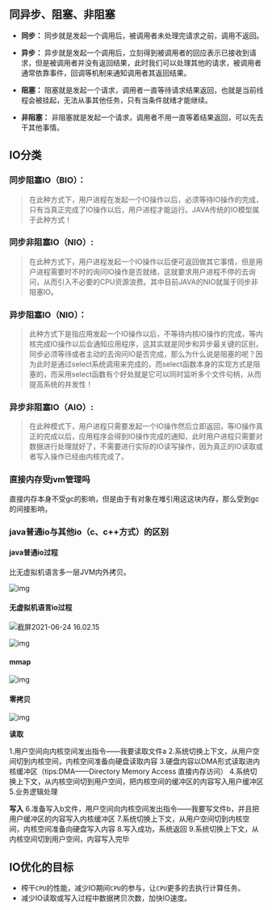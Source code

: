 ## 同异步、阻塞、非阻塞

- **同步：** 同步就是发起一个调用后，被调用者未处理完请求之前，调用不返回。
- **异步：** 异步就是发起一个调用后，立刻得到被调用者的回应表示已接收到请求，但是被调用者并没有返回结果，此时我们可以处理其他的请求，被调用者通常依靠事件，回调等机制来通知调用者其返回结果。

- **阻塞：** 阻塞就是发起一个请求，调用者一直等待请求结果返回，也就是当前线程会被挂起，无法从事其他任务，只有当条件就绪才能继续。
- **非阻塞：** 非阻塞就是发起一个请求，调用者不用一直等着结果返回，可以先去干其他事情。

## IO分类

### **同步阻塞IO（BIO）：**

> 在此种方式下，用户进程在发起一个IO操作以后，必须等待IO操作的完成，只有当真正完成了IO操作以后，用户进程才能运行。JAVA传统的IO模型属于此种方式！

### **同步非阻塞IO（NIO）:**

> 在此种方式下，用户进程发起一个IO操作以后便可返回做其它事情，但是用户进程需要时不时的询问IO操作是否就绪，这就要求用户进程不停的去询问，从而引入不必要的CPU资源浪费。其中目前JAVA的NIO就属于同步非阻塞IO。

### **异步阻塞IO（NIO）：**

> 此种方式下是指应用发起一个IO操作以后，不等待内核IO操作的完成，等内核完成IO操作以后会通知应用程序，这其实就是同步和异步最关键的区别，同步必须等待或者主动的去询问IO是否完成，那么为什么说是阻塞的呢？因为此时是通过select系统调用来完成的，而select函数本身的实现方式是阻塞的，而采用select函数有个好处就是它可以同时监听多个文件句柄，从而提高系统的并发性！

### **异步非阻塞IO（AIO）:**

> 在此种模式下，用户进程只需要发起一个IO操作然后立即返回，等IO操作真正的完成以后，应用程序会得到IO操作完成的通知，此时用户进程只需要对数据进行处理就好了，不需要进行实际的IO读写操作，因为真正的IO读取或者写入操作已经由内核完成了。

### 直接内存受jvm管理吗

直接内存本身不受gc的影响，但是由于有对象在堆引用这这块内存，那么受到gc的间接影响，

### java普通io与其他io（c、c++方式）的区别

#### java普通io过程

比无虚拟机语言多一层JVM内外拷贝。

![img](https://blog.ayang818.top/large-file-I-O-in-java/1.png)

#### 无虚拟机语言io过程

![截屏2021-06-24 16.02.15](https://i.loli.net/2021/06/24/T95PchwjUJqMKEO.png)

![img](https://static001.geekbang.org/infoq/fd/fdfe29d209918316409200f10cf63ebd.png)

#### mmap

![img](https://static001.geekbang.org/infoq/7b/7b2d0b80328143322445f55f954144ec.png)

#### 零拷贝

![img](https://static001.geekbang.org/infoq/fb/fb5b1c0a4358a5c7608251c91e6b971b.png)

**读取**

1.用户空间向内核空间发出指令——我要读取文件a
2.系统切换上下文，从用户空间切到内核空间，内核空间准备向硬盘读取内容
3.硬盘内容以DMA形式读取进内核缓冲区（tips:DMA——Directory Memory Access 直接内存访问）
4.系统切换上下文，从内核空间切到用户空间，把内核空间的缓冲区的内容写入用户缓冲区
5.业务逻辑处理

**写入**
6.准备写入b文件，用户空间向内核空间发出指令——我要写文件b，并且把用户缓冲区的内容写入内核缓冲区
7.系统切换上下文，从用户空间切到内核空间，内核空间准备向硬盘写入内容
8.写入成功，系统返回
9.系统切换上下文，从内核空间切到用户空间，内容写入完毕

## IO优化的目标

- 榨干`CPU`的性能，减少IO期间`CPU`的参与，让`CPU`更多的去执行计算任务。
- 减少IO读取或写入过程中数据拷贝次数，加快IO速度。